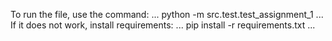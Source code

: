 To run the file, use the command:
...
python -m src.test.test_assignment_1
...
If it does not work, install requirements:
...
pip install -r requirements.txt
...
